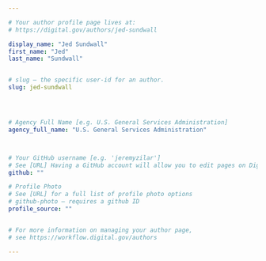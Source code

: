 ```yaml
---

# Your author profile page lives at:
# https://digital.gov/authors/jed-sundwall

display_name: "Jed Sundwall"
first_name: "Jed"
last_name: "Sundwall"


# slug — the specific user-id for an author.
slug: jed-sundwall




# Agency Full Name [e.g. U.S. General Services Administration]
agency_full_name: "U.S. General Services Administration"



# Your GitHub username [e.g. 'jeremyzilar']
# See [URL] Having a GitHub account will allow you to edit pages on DigitalGov. The image used in your GitHub account can also be used to populate your digital.gov profile photo.
github: ""

# Profile Photo
# See [URL] for a full list of profile photo options
# github-photo — requires a github ID
profile_source: ""


# For more information on managing your author page,
# see https://workflow.digital.gov/authors

---
```

